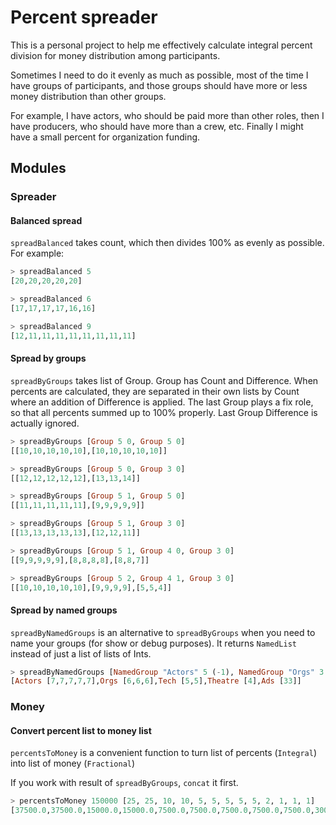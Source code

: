 # Percent spreader

This is a personal project to help me effectively calculate integral percent
division for money distribution among participants.

Sometimes I need to do it evenly as much as possible, most of the time I have
groups of participants, and those groups should have more or less money
distribution than other groups.

For example, I have actors, who should be paid more than other roles, then I
have producers, who should have more than a crew, etc. Finally I might have a
small percent for organization funding.

## Modules

### Spreader

#### Balanced spread

`spreadBalanced` takes count, which then divides 100% as evenly as possible.
For example:

```haskell
> spreadBalanced 5
[20,20,20,20,20]

> spreadBalanced 6
[17,17,17,17,16,16]

> spreadBalanced 9
[12,11,11,11,11,11,11,11,11]
```

#### Spread by groups

`spreadByGroups` takes list of Group. Group has Count and Difference. When
percents are calculated, they are separated in their own lists by Count where
an addition of Difference is applied. The last Group plays a fix role, so that
all percents summed up to 100% properly. Last Group Difference is actually
ignored.

```haskell
> spreadByGroups [Group 5 0, Group 5 0]
[[10,10,10,10,10],[10,10,10,10,10]]

> spreadByGroups [Group 5 0, Group 3 0]
[[12,12,12,12,12],[13,13,14]]

> spreadByGroups [Group 5 1, Group 5 0]
[[11,11,11,11,11],[9,9,9,9,9]]

> spreadByGroups [Group 5 1, Group 3 0]
[[13,13,13,13,13],[12,12,11]]

> spreadByGroups [Group 5 1, Group 4 0, Group 3 0]
[[9,9,9,9,9],[8,8,8,8],[8,8,7]]

> spreadByGroups [Group 5 2, Group 4 1, Group 3 0]
[[10,10,10,10,10],[9,9,9,9],[5,5,4]]
```

#### Spread by named groups

`spreadByNamedGroups` is an alternative to `spreadByGroups` when you need to
name your groups (for show or debug purposes). It returns `NamedList` instead
of just a list of lists of Ints.

```haskell
> spreadByNamedGroups [NamedGroup "Actors" 5 (-1), NamedGroup "Orgs" 3 (-2), NamedGroup "Tech" 2 (-3), NamedGroup "Theatre" 1 (-4), NamedGroup "Ads" 1 0]
[Actors [7,7,7,7,7],Orgs [6,6,6],Tech [5,5],Theatre [4],Ads [33]] 
```

### Money

#### Convert percent list to money list

`percentsToMoney` is a convenient function to turn list of percents
(`Integral`) into list of money (`Fractional`)

If you work with result of `spreadByGroups`, `concat` it first.

```haskell
> percentsToMoney 150000 [25, 25, 10, 10, 5, 5, 5, 5, 5, 2, 1, 1, 1]
[37500.0,37500.0,15000.0,15000.0,7500.0,7500.0,7500.0,7500.0,7500.0,3000.0,1500.0,1500.0,1500.0]
```
